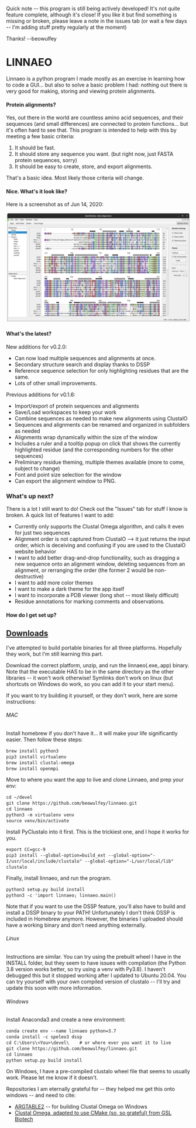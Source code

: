 Quick note -- this program is still being actively developed! It's not quite feature complete, although it's close! If you like it but find something is missing or broken, please leave a note in the issues tab (or wait a few days -- I'm adding stuff pretty regularly at the moment)

Thanks! --beowulfey

# LINNAEO #

Linnaeo is a python program I made mostly as an exercise in learning how to code a GUI... but also to solve a
basic problem I had: nothing out there is very good for making, storing and viewing protein alignments.

#### Protein alignments? ####

Yes, out there in the world are countless amino acid sequences, and their sequences (and small differences) are connected to
protein functions... but it's often hard to see that. This program is intended to help with this
by meeting a few basic criteria:

1) It should be fast.
2) It should store any sequence you want. (but right now, just FASTA protein sequences, sorry)
3) It should be easy to create, store, and export alignments.

That's a basic idea. Most likely those criteria will change.

#### Nice. What's it look like? 

Here is a screenshot as of Jun 14, 2020:

![screenshot](linnaeo/resources/images/tt-example.png "Title")


#### What's the latest? 
New additions for v0.2.0:
* Can now load multiple sequences and alignments at once. 
* Secondary structure search and display thanks to DSSP
* Reference sequence selection for only highlighting residues that are the same. 
* Lots of other small improvements. 

Previous additions for v0.1.6: 
* Import/export of protein sequences and alignments
* Save/Load workspaces to keep your work
* Combine sequences as needed to make new alignments using ClustalO
* Sequences and alignments can be renamed and organized in subfolders as needed
* Alignments wrap dynamically within the size of the window
* Includes a ruler and a tooltip popup on click that shows the currently highlighted residue (and the corresponding numbers for the other sequences)
* Preliminary residue theming, multiple themes available (more to come, subject to change)
* Font and point size selection for the window
* Can export the alignment window to PNG. 

### What's up next?

There is a lot I still want to do! Check out the "Issues" tab for stuff I know is broken. A quick list of features I want to add:

* Currently only supports the Clustal Omega algorithm, and calls it even for just two sequences
* Alignment order is not captured from ClustalO --> it just returns the input order, which is deceiving and confusing if you are used to the ClustalO website behavior
* I want to add better drag-and-drop functionality, such as dragging a new sequence onto an alignment window, deleting sequences from an alignment, or rerranging the order (the former 2 would be non-destructive)
* I want to add more color themes
* I want to make a dark theme for the app itself
* I want to incorporate a PDB viewer (long shot -- most likely difficult)
* Residue annotations for marking comments and observations. 

#### How do I get set up? ####

## [Downloads](https://drive.google.com/drive/folders/1uk4Vd8ioxuDsuYsToDWuR-IZZBSoDJhy?usp=sharing) ##
I've attempted to build portable binaries for all three platforms. Hopefully they work, but I'm still learning this part. 

Download the correct platform, unzip, and run the linnaeo(.exe,.app) binary. Note that the executable HAS to be in the same directory as the other libraries -- it won't work otherwise! Symlinks don't work on linux (but shortcuts on Windows do work, so you can add it to your start menu). 

If you want to try building it yourself, or they don't work, here are some instructions:

###### MAC
Install homebrew if you don't have it... it will make your life significantly easier. 
Then follow these steps:
```
brew install python3
pip3 install virtualenv
brew install clustal-omega
brew install openmpi
```
Move to where you want the app to live and clone Linnaeo, and prep your env:
``` 
cd ~/devel
git clone https://github.com/beowulfey/linnaeo.git
cd linnaeo
python3 -m virtualenv venv
source venv/bin/activate
```
Install PyClustalo into it first. This is the trickiest one, and I hope it works for you. 
```
export CC=gcc-9
pip3 install --global-option=build_ext --global-option="-I/usr/local/include/clustalo" --global-option="-L/usr/local/lib" clustalo
``` 
Finally, install linnaeo, and run the program.
```
python3 setup.py build install
python3 -c 'import linnaeo; linnaeo.main()
```

Note that if you want to use the DSSP feature, you'll also have to build and install a DSSP binary to your PATH! Unfortunately I don't think DSSP is included in Homebrew anymore. However, the binaries I uploaded should have a working binary and don't need anything externally. 

###### Linux
Instructions are similar. You can try using the prebuilt wheel I have in the INSTALL folder, but they seem to have issues with compilation (the Python 3.8 version works better, so try using a venv with Py3.8). I haven't debugged this but it stopped working after I updated to Ubuntu 20.04. You can try yourself with your own compiled version of clustalo -- I'll try and update this soon with more information.

###### Windows
Install Anaconda3 and create a new environment:

```
conda create env --name linnaeo python=3.7
conda install -c speleo3 dssp
cd C:\Users\<You>\devel\ 	# or where ever you want it to live
git clone https://github.com/beowulfey/linnaeo.git
cd linnaeo
python setup.py build install
```
On Windows, I have a pre-compiled clustalo wheel file that seems to usually work. Please let me know if it doesn't. 


Repositories I am eternally grateful for -- they helped me get this onto windows -- and need to cite:

* [ARGTABLE2](https://github.com/jonathanmarvens/argtable2) -- for building Clustal Omega on Windows
* [Clustal Omega, adapted to use CMake (so, so grateful) from GSL Biotech](https://github.com/GSLBiotech/clustal-omega/tree/master/src)

